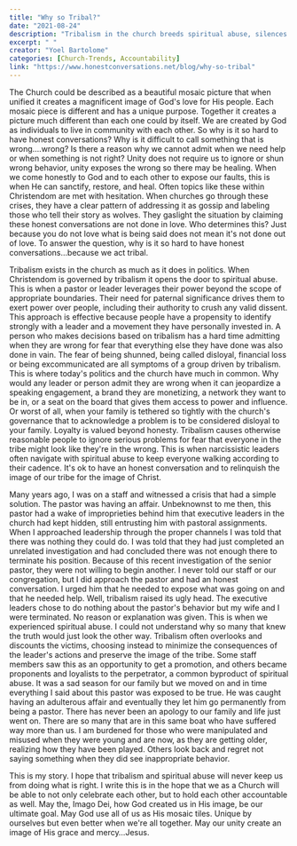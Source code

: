 ```yaml
---
title: "Why so Tribal?"
date: "2021-08-24"
description: "Tribalism in the church breeds spiritual abuse, silences dissent, and protects unhealthy leaders. This article calls for honest conversations and unity rooted in truth, not blind loyalty."
excerpt: " "
creator: "Yoel Bartolome"
categories: [Church-Trends, Accountability]
link: "https://www.honestconversations.net/blog/why-so-tribal"
---
```

The Church could be described as a beautiful mosaic picture that when unified it creates a magnificent image of God's love for His people. Each mosaic piece is different and has a unique purpose. Together it creates a picture much different than each one could by itself. We are created by God as individuals to live in community with each other. So why is it so hard to have honest conversations? Why is it difficult to call something that is wrong….wrong? Is there a reason why we cannot admit when we need help or when something is not right? Unity does not require us to ignore or shun wrong behavior, unity exposes the wrong so there may be healing. When we come honestly to God and to each other to expose our faults, this is when He can sanctify, restore, and heal. Often topics like these within Christendom are met with hesitation. When churches go through these crises, they have a clear pattern of addressing it as gossip and labeling those who tell their story as wolves. They gaslight the situation by claiming these honest conversations are not done in love. Who determines this? Just because you do not love what is being said does not mean it's not done out of love. To answer the question, why is it so hard to have honest conversations…because we act tribal.

Tribalism exists in the church as much as it does in politics. When Christendom is governed by tribalism it opens the door to spiritual abuse. This is when a pastor or leader leverages their power beyond the scope of appropriate boundaries. Their need for paternal significance drives them to exert power over people, including their authority to crush any valid dissent. This approach is effective because people have a propensity to identify strongly with a leader and a movement they have personally invested in. A person who makes decisions based on tribalism has a hard time admitting when they are wrong for fear that everything else they have done was also done in vain. The fear of being shunned, being called disloyal, financial loss or being excommunicated are all symptoms of a group driven by tribalism. This is where today's politics and the church have much in common. Why would any leader or person admit they are wrong when it can jeopardize a speaking engagement, a brand they are monetizing, a network they want to be in, or a seat on the board that gives them access to power and influence. Or worst of all, when your family is tethered so tightly with the church's governance that to acknowledge a problem is to be considered disloyal to your family. Loyalty is valued beyond honesty. Tribalism causes otherwise reasonable people to ignore serious problems for fear that everyone in the tribe might look like they're in the wrong. This is when narcissistic leaders often navigate with spiritual abuse to keep everyone walking according to their cadence. It's ok to have an honest conversation and to relinquish the image of our tribe for the image of Christ.

Many years ago, I was on a staff and witnessed a crisis that had a simple solution. The pastor was having an affair. Unbeknownst to me then, this pastor had a wake of improprieties behind him that executive leaders in the church had kept hidden, still entrusting him with pastoral assignments. When I approached leadership through the proper channels I was told that there was nothing they could do. I was told that they had just completed an unrelated investigation and had concluded there was not enough there to terminate his position. Because of this recent investigation of the senior pastor, they were not willing to begin another. I never told our staff or our congregation, but I did approach the pastor and had an honest conversation. I urged him that he needed to expose what was going on and that he needed help. Well, tribalism raised its ugly head. The executive leaders chose to do nothing about the pastor's behavior but my wife and I were terminated. No reason or explanation was given. This is when we experienced spiritual abuse. I could not understand why so many that knew the truth would just look the other way. Tribalism often overlooks and discounts the victims, choosing instead to minimize the consequences of the leader's actions and preserve the image of the tribe. Some staff members saw this as an opportunity to get a promotion, and others became proponents and loyalists to the perpetrator, a common byproduct of spiritual abuse. It was a sad season for our family but we moved on and in time everything I said about this pastor was exposed to be true. He was caught having an adulterous affair and eventually they let him go permanently from being a pastor. There has never been an apology to our family and life just went on. There are so many that are in this same boat who have suffered way more than us. I am burdened for those who were manipulated and misused when they were young and are now, as they are getting older, realizing how they have been played. Others look back and regret not saying something when they did see inappropriate behavior.

This is my story. I hope that tribalism and spiritual abuse will never keep us from doing what is right. I write this is in the hope that we as a Church will be able to not only celebrate each other, but to hold each other accountable as well. May the, Imago Dei, how God created us in His image, be our ultimate goal. May God use all of us as His mosaic tiles. Unique by ourselves but even better when we're all together. May our unity create an image of His grace and mercy…Jesus.
